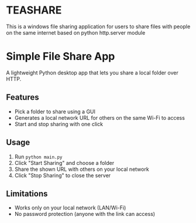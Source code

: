 # TEASHARE
This is a windows file sharing application for users to share files with people on the same internet based on python http.server module

# Simple File Share App

A lightweight Python desktop app that lets you share a local folder over HTTP.

## Features
- Pick a folder to share using a GUI
- Generates a local network URL for others on the same Wi-Fi to access
- Start and stop sharing with one click

## Usage
1. Run `python main.py`
2. Click "Start Sharing" and choose a folder
3. Share the shown URL with others on your local network
4. Click "Stop Sharing" to close the server

## Limitations
- Works only on your local network (LAN/Wi-Fi)
- No password protection (anyone with the link can access)

